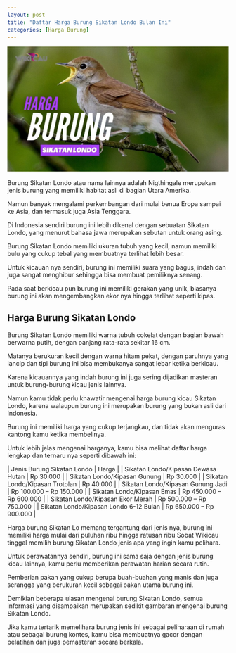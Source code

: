 ```yaml
---
layout: post
title: "Daftar Harga Burung Sikatan Londo Bulan Ini"
categories: [Harga Burung]
---
```


![](/images/harga-burung-sikatan-londo.webp)

Burung Sikatan Londo atau nama lainnya adalah Nigthingale merupakan jenis burung yang memiliki habitat asli di bagian Utara Amerika.

Namun banyak mengalami perkembangan dari mulai benua Eropa sampai ke Asia, dan termasuk juga Asia Tenggara.

Di Indonesia sendiri burung ini lebih dikenal dengan sebuatan Sikatan Londo, yang menurut bahasa jawa merupakan sebutan untuk orang asing.

Burung Sikatan Londo memiliki ukuran tubuh yang kecil, namun memiliki bulu yang cukup tebal yang membuatnya terlihat lebih besar.

Untuk kicauan nya sendiri, burung ini memiliki suara yang bagus, indah dan juga sangat menghibur sehingga bisa membuat pemiliknya senang.

Pada saat berkicau pun burung ini memiliki gerakan yang unik, biasanya burung ini akan mengembangkan ekor nya hingga terlihat seperti kipas.

## Harga Burung Sikatan Londo

Burung Sikatan Londo memiliki warna tubuh cokelat dengan bagian bawah berwarna putih, dengan panjang rata-rata sekitar 16 cm.

Matanya berukuran kecil dengan warna hitam pekat, dengan paruhnya yang lancip dan tipi burung ini bisa membukanya sangat lebar ketika berkicau.

Karena kicauannya yang indah burung ini juga sering dijadikan masteran untuk burung-burung kicau jenis lainnya.

Namun kamu tidak perlu khawatir mengenai harga burung kicau Sikatan Londo, karena walaupun burung ini merupakan burung yang bukan asli dari Indonesia.

Burung ini memiliki harga yang cukup terjangkau, dan tidak akan menguras kantong kamu ketika membelinya.

Untuk lebih jelas mengenai harganya, kamu bisa melihat daftar harga lengkap dan ternaru nya seperti dibawah ini:

| Jenis Burung Sikatan Londo | Harga |
| Sikatan Londo/Kipasan Dewasa Hutan | Rp 30.000 |
| Sikatan Londo/Kipasan Gunung | Rp 30.000 |
| Sikatan Londo/Kipasan Trotolan | Rp 40.000 |
| Sikatan Londo/Kipasan Gunung Jadi | Rp 100.000 – Rp 150.000 |
| Sikatan Londo/Kipasan Emas | Rp 450.000 – Rp 600.000 |
| Sikatan Londo/Kipasan Ekor Merah | Rp 500.000 – Rp 750.000 |
| Sikatan Londo/Kipasan Londo 6-12 Bulan | Rp 650.000 – Rp 900.000 |

Harga burung Sikatan Lo memang tergantung dari jenis nya, burung ini memiliki harga mulai dari puluhan ribu hingga ratusan ribu Sobat Wikicau tinggal memilih burung Sikatan Londo jenis apa yang ingin kamu pelihara.

Untuk perawatannya sendiri, burung ini sama saja dengan jenis burung kicau lainnya, kamu perlu memberikan perawatan harian secara rutin.

Pemberian pakan yang cukup berupa buah-buahan yang manis dan juga serangga yang berukuran kecil sebagai pakan utama burung ini.

Demikian beberapa ulasan mengenai burung Sikatan Londo, semua informasi yang disampaikan merupakan sedikit gambaran mengenai burung Sikatan Londo.

Jika kamu tertarik memelihara burung jenis ini sebagai peliharaan di rumah atau sebagai burung kontes, kamu bisa membuatnya gacor dengan pelatihan dan juga pemasteran secara berkala.